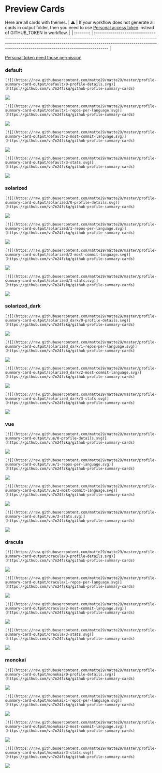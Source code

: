 
# Preview Cards

Here are all cards with themes.
| :warning: | If your workflow does not generate all cards in output folder, then you need to use [Personal access token](https://docs.github.com/en/actions/configuring-and-managing-workflows/creating-and-storing-encrypted-secrets) instead of GITHUB_TOKEN in workflow. |
| :-------: | :------------------------------------------------------------------------------------------------------------------------------------------------------------------------------------------------------------------------------------------------ |

[Personal token need those permission](https://github.com/vn7n24fzkq/github-profile-summary-cards/wiki/Personal-access-token-permissions)


### default


```
[![](https://raw.githubusercontent.com/matte29/matte29/master/profile-summary-card-output/default/0-profile-details.svg)](https://github.com/vn7n24fzkq/github-profile-summary-cards)
```
![](https://raw.githubusercontent.com/matte29/matte29/master/profile-summary-card-output/default/0-profile-details.svg)


```
[![](https://raw.githubusercontent.com/matte29/matte29/master/profile-summary-card-output/default/1-repos-per-language.svg)](https://github.com/vn7n24fzkq/github-profile-summary-cards)
```
![](https://raw.githubusercontent.com/matte29/matte29/master/profile-summary-card-output/default/1-repos-per-language.svg)


```
[![](https://raw.githubusercontent.com/matte29/matte29/master/profile-summary-card-output/default/2-most-commit-language.svg)](https://github.com/vn7n24fzkq/github-profile-summary-cards)
```
![](https://raw.githubusercontent.com/matte29/matte29/master/profile-summary-card-output/default/2-most-commit-language.svg)


```
[![](https://raw.githubusercontent.com/matte29/matte29/master/profile-summary-card-output/default/3-stats.svg)](https://github.com/vn7n24fzkq/github-profile-summary-cards)
```
![](https://raw.githubusercontent.com/matte29/matte29/master/profile-summary-card-output/default/3-stats.svg)


### solarized


```
[![](https://raw.githubusercontent.com/matte29/matte29/master/profile-summary-card-output/solarized/0-profile-details.svg)](https://github.com/vn7n24fzkq/github-profile-summary-cards)
```
![](https://raw.githubusercontent.com/matte29/matte29/master/profile-summary-card-output/solarized/0-profile-details.svg)


```
[![](https://raw.githubusercontent.com/matte29/matte29/master/profile-summary-card-output/solarized/1-repos-per-language.svg)](https://github.com/vn7n24fzkq/github-profile-summary-cards)
```
![](https://raw.githubusercontent.com/matte29/matte29/master/profile-summary-card-output/solarized/1-repos-per-language.svg)


```
[![](https://raw.githubusercontent.com/matte29/matte29/master/profile-summary-card-output/solarized/2-most-commit-language.svg)](https://github.com/vn7n24fzkq/github-profile-summary-cards)
```
![](https://raw.githubusercontent.com/matte29/matte29/master/profile-summary-card-output/solarized/2-most-commit-language.svg)


```
[![](https://raw.githubusercontent.com/matte29/matte29/master/profile-summary-card-output/solarized/3-stats.svg)](https://github.com/vn7n24fzkq/github-profile-summary-cards)
```
![](https://raw.githubusercontent.com/matte29/matte29/master/profile-summary-card-output/solarized/3-stats.svg)


### solarized_dark


```
[![](https://raw.githubusercontent.com/matte29/matte29/master/profile-summary-card-output/solarized_dark/0-profile-details.svg)](https://github.com/vn7n24fzkq/github-profile-summary-cards)
```
![](https://raw.githubusercontent.com/matte29/matte29/master/profile-summary-card-output/solarized_dark/0-profile-details.svg)


```
[![](https://raw.githubusercontent.com/matte29/matte29/master/profile-summary-card-output/solarized_dark/1-repos-per-language.svg)](https://github.com/vn7n24fzkq/github-profile-summary-cards)
```
![](https://raw.githubusercontent.com/matte29/matte29/master/profile-summary-card-output/solarized_dark/1-repos-per-language.svg)


```
[![](https://raw.githubusercontent.com/matte29/matte29/master/profile-summary-card-output/solarized_dark/2-most-commit-language.svg)](https://github.com/vn7n24fzkq/github-profile-summary-cards)
```
![](https://raw.githubusercontent.com/matte29/matte29/master/profile-summary-card-output/solarized_dark/2-most-commit-language.svg)


```
[![](https://raw.githubusercontent.com/matte29/matte29/master/profile-summary-card-output/solarized_dark/3-stats.svg)](https://github.com/vn7n24fzkq/github-profile-summary-cards)
```
![](https://raw.githubusercontent.com/matte29/matte29/master/profile-summary-card-output/solarized_dark/3-stats.svg)


### vue


```
[![](https://raw.githubusercontent.com/matte29/matte29/master/profile-summary-card-output/vue/0-profile-details.svg)](https://github.com/vn7n24fzkq/github-profile-summary-cards)
```
![](https://raw.githubusercontent.com/matte29/matte29/master/profile-summary-card-output/vue/0-profile-details.svg)


```
[![](https://raw.githubusercontent.com/matte29/matte29/master/profile-summary-card-output/vue/1-repos-per-language.svg)](https://github.com/vn7n24fzkq/github-profile-summary-cards)
```
![](https://raw.githubusercontent.com/matte29/matte29/master/profile-summary-card-output/vue/1-repos-per-language.svg)


```
[![](https://raw.githubusercontent.com/matte29/matte29/master/profile-summary-card-output/vue/2-most-commit-language.svg)](https://github.com/vn7n24fzkq/github-profile-summary-cards)
```
![](https://raw.githubusercontent.com/matte29/matte29/master/profile-summary-card-output/vue/2-most-commit-language.svg)


```
[![](https://raw.githubusercontent.com/matte29/matte29/master/profile-summary-card-output/vue/3-stats.svg)](https://github.com/vn7n24fzkq/github-profile-summary-cards)
```
![](https://raw.githubusercontent.com/matte29/matte29/master/profile-summary-card-output/vue/3-stats.svg)


### dracula


```
[![](https://raw.githubusercontent.com/matte29/matte29/master/profile-summary-card-output/dracula/0-profile-details.svg)](https://github.com/vn7n24fzkq/github-profile-summary-cards)
```
![](https://raw.githubusercontent.com/matte29/matte29/master/profile-summary-card-output/dracula/0-profile-details.svg)


```
[![](https://raw.githubusercontent.com/matte29/matte29/master/profile-summary-card-output/dracula/1-repos-per-language.svg)](https://github.com/vn7n24fzkq/github-profile-summary-cards)
```
![](https://raw.githubusercontent.com/matte29/matte29/master/profile-summary-card-output/dracula/1-repos-per-language.svg)


```
[![](https://raw.githubusercontent.com/matte29/matte29/master/profile-summary-card-output/dracula/2-most-commit-language.svg)](https://github.com/vn7n24fzkq/github-profile-summary-cards)
```
![](https://raw.githubusercontent.com/matte29/matte29/master/profile-summary-card-output/dracula/2-most-commit-language.svg)


```
[![](https://raw.githubusercontent.com/matte29/matte29/master/profile-summary-card-output/dracula/3-stats.svg)](https://github.com/vn7n24fzkq/github-profile-summary-cards)
```
![](https://raw.githubusercontent.com/matte29/matte29/master/profile-summary-card-output/dracula/3-stats.svg)


### monokai


```
[![](https://raw.githubusercontent.com/matte29/matte29/master/profile-summary-card-output/monokai/0-profile-details.svg)](https://github.com/vn7n24fzkq/github-profile-summary-cards)
```
![](https://raw.githubusercontent.com/matte29/matte29/master/profile-summary-card-output/monokai/0-profile-details.svg)


```
[![](https://raw.githubusercontent.com/matte29/matte29/master/profile-summary-card-output/monokai/1-repos-per-language.svg)](https://github.com/vn7n24fzkq/github-profile-summary-cards)
```
![](https://raw.githubusercontent.com/matte29/matte29/master/profile-summary-card-output/monokai/1-repos-per-language.svg)


```
[![](https://raw.githubusercontent.com/matte29/matte29/master/profile-summary-card-output/monokai/2-most-commit-language.svg)](https://github.com/vn7n24fzkq/github-profile-summary-cards)
```
![](https://raw.githubusercontent.com/matte29/matte29/master/profile-summary-card-output/monokai/2-most-commit-language.svg)


```
[![](https://raw.githubusercontent.com/matte29/matte29/master/profile-summary-card-output/monokai/3-stats.svg)](https://github.com/vn7n24fzkq/github-profile-summary-cards)
```
![](https://raw.githubusercontent.com/matte29/matte29/master/profile-summary-card-output/monokai/3-stats.svg)

